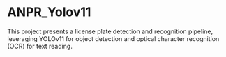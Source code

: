 # ANPR_Yolov11
This project presents a license plate detection and recognition pipeline, leveraging YOLOv11 for object detection and optical character recognition (OCR) for text reading.
